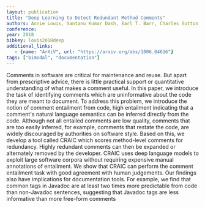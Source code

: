 ```yaml
---
layout: publication
title: "Deep Learning to Detect Redundant Method Comments"
authors: Annie Louis, Santanu Kumar Dash, Earl T. Barr, Charles Sutton
conference: 
year: 2018
bibkey: louis2018deep
additional_links:
   - {name: "ArXiV", url: "https://arxiv.org/abs/1806.04616"}
tags: ["bimodal", "documentation"]
---
```

Comments in software are critical for maintenance and reuse. But apart from prescriptive advice, there is little practical support or quantitative understanding of what makes a comment useful. In this paper, we introduce the task of identifying comments which are uninformative about the code they are meant to document. To address this problem, we introduce the notion of comment entailment from code, high entailment indicating that a comment's natural language semantics can be inferred directly from the code. Although not all entailed comments are low quality, comments that are too easily inferred, for example, comments that restate the code, are widely discouraged by authorities on software style. Based on this, we develop a tool called CRAIC which scores method-level comments for redundancy. Highly redundant comments can then be expanded or alternately removed by the developer. CRAIC uses deep language models to exploit large software corpora without requiring expensive manual annotations of entailment. We show that CRAIC can perform the comment entailment task with good agreement with human judgements. Our findings also have implications for documentation tools. For example, we find that common tags in Javadoc are at least two times more predictable from code than non-Javadoc sentences, suggesting that Javadoc tags are less informative than more free-form comments 
